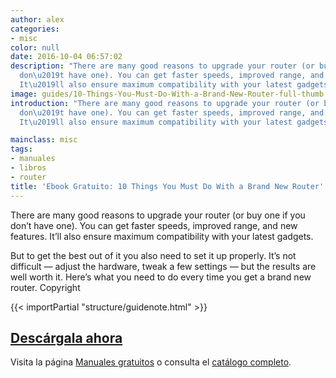 ```yaml
---
author: alex
categories:
- misc
color: null
date: 2016-10-04 06:57:02
description: "There are many good reasons to upgrade your router (or buy one if you
  don\u2019t have one). You can get faster speeds, improved range, and new features.
  It\u2019ll also ensure maximum compatibility with your latest gadgets."
image: guides/10-Things-You-Must-Do-With-a-Brand-New-Router-full-thumb.jpg
introduction: "There are many good reasons to upgrade your router (or buy one if you
  don\u2019t have one). You can get faster speeds, improved range, and new features.
  It\u2019ll also ensure maximum compatibility with your latest gadgets."

mainclass: misc
tags:
- manuales
- libros
- router
title: 'Ebook Gratuito: 10 Things You Must Do With a Brand New Router'
---
```


<figure>
   <amp-img on="tap:lightbox1" role="button" tabindex="0" layout="responsive" src="/img/guides/10-Things-You-Must-Do-With-a-Brand-New-Router-centered.jpg" alt="{{ title }}" title="{{ title }}" width="800" height="420">
   </amp-img>
</figure>

There are many good reasons to upgrade your router (or buy one if you don’t have one). You can get faster speeds, improved range, and new features. It’ll also ensure maximum compatibility with your latest gadgets.

But to get the best out of it you also need to set it up properly. It’s not difficult — adjust the hardware, tweak a few settings — but the results are well worth it. Here’s what you need to do every time you get a brand new router.
Copyright

{{< importPartial "structure/guidenote.html" >}}

<div class="button-post">
  <h2><a href="http://bashyc-blogspot.tradepub.com/c/pubRD.mpl?sr=oc&_t=oc:&qf=w_make298" target="_blank">Descárgala ahora</a></h2>
</div>

Visita la página [Manuales gratuitos][1] o consulta el [catálogo completo][2].

<!--more--><!--ad-->

[1]: https://elbauldelprogramador.com/manuales-gratuitos/
[2]: http://elbauldelprogramador.tradepub.com/category/information-technology/1207/ "Catálogo completo de Guías gratuítas "
